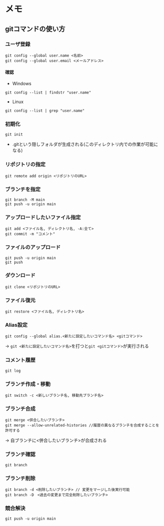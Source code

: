 # メモ
## gitコマンドの使い方
### ユーザ登録
```
git config --global user.name <名前>
git config --global user.email <メールアドレス>
```
#### 確認
* Windows 
```
git config --list | findstr "user.name"
```
* Linux
```
git config --list | grep "user.name"
```
### 初期化
```
git init
```
- .gitという隠しフォルダが生成される(このディレクトリ内での作業が可能になる)
### リポジトリの指定  
```
git remote add origin <リポジトリのURL>
```
### ブランチを指定  
```
git branch -M main
git push -u origin main
```
### アップロードしたいファイル指定
```
git add <ファイル名, ディレクトリ名, -A:全て>
git commit -m "コメント"
```
### ファイルのアップロード
```
git push -u origin main
git push
```
### ダウンロード
```
git clone <リポジトリのURL>
```
### ファイル復元
```
git restore <ファイル名, ディレクトリ名>
```
### Alias設定
```
git config --global alias.<新たに設定したいコマンド名> <gitコマンド>
```
→ ```git <新たに設定したいコマンド名>```を打つと```git <gitコマンド>```が実行される
### コメント履歴
```
git log
```
### ブランチ作成・移動
```
git switch -c <新しいブランチ名, 移動先ブランチ名>
```
### ブランチ合成
```
git merge <併合したいブランチ>
git merge --allow-unrelated-histories //履歴の異なるブランチを合成することを許可する
```
→ 自ブランチに<併合したいブランチ>が合成される
### ブランチ確認
```
git branch
```
### ブランチ削除
```
git branch -d <削除したいブランチ> // 変更をマージした後実行可能
git branch -D　<過去の変更まで完全削除したいブランチ>
```
### 競合解決
```
git push -u origin main
```
